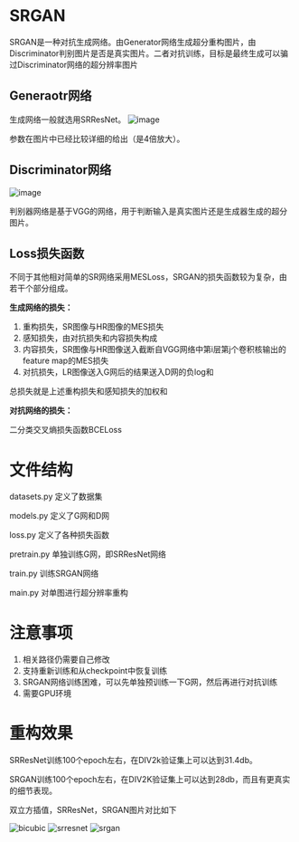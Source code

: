 # SRGAN
SRGAN是一种对抗生成网络。由Generator网络生成超分重构图片，由Discriminator判别图片是否是真实图片。二者对抗训练，目标是最终生成可以骗过Discriminator网络的超分辨率图片

## Generaotr网络
生成网络一般就选用SRResNet。
![image](https://user-images.githubusercontent.com/61419255/166888227-ac8de200-ece0-40d3-b165-c961f1beeb39.png)

参数在图片中已经比较详细的给出（是4倍放大）。

## Discriminator网络
![image](https://user-images.githubusercontent.com/61419255/166888228-ae4af3cb-f8d3-434f-bb7b-dc17ceaed5ad.png)

判别器网络是基于VGG的网络，用于判断输入是真实图片还是生成器生成的超分图片。

## Loss损失函数
不同于其他相对简单的SR网络采用MESLoss，SRGAN的损失函数较为复杂，由若干个部分组成。

**生成网络的损失：**

1. 重构损失，SR图像与HR图像的MES损失
2. 感知损失，由对抗损失和内容损失构成
3. 内容损失，SR图像与HR图像送入截断自VGG网络中第i层第j个卷积核输出的feature map的MES损失
4. 对抗损失，LR图像送入G网后的结果送入D网的负log和

总损失就是上述重构损失和感知损失的加权和

**对抗网络的损失：**

二分类交叉熵损失函数BCELoss

# 文件结构
datasets.py   定义了数据集

models.py     定义了G网和D网

loss.py       定义了各种损失函数

pretrain.py   单独训练G网，即SRResNet网络

train.py      训练SRGAN网络

main.py       对单图进行超分辨率重构

# 注意事项
1. 相关路径仍需要自己修改
2. 支持重新训练和从checkpoint中恢复训练
3. SRGAN网络训练困难，可以先单独预训练一下G网，然后再进行对抗训练
4. 需要GPU环境


# 重构效果
SRResNet训练100个epoch左右，在DIV2k验证集上可以达到31.4db。

SRGAN训练100个epoch左右，在DIV2K验证集上可以达到28db，而且有更真实的细节表现。

双立方插值，SRResNet，SRGAN图片对比如下


![bicubic](https://user-images.githubusercontent.com/61419255/166958345-47bc7bfe-451e-428d-8a4f-8a0b051bcaf6.jpg)    ![srresnet](https://user-images.githubusercontent.com/61419255/166958359-549f7a38-acfa-4818-bdc1-6f2050e47fa8.jpg)    ![srgan](https://user-images.githubusercontent.com/61419255/166958366-c340648e-c905-4d43-b124-85b2d25ad4da.jpg)



